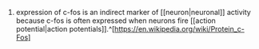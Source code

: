 1. expression of c-fos is an indirect marker of [[neuron|neuronal]] activity because c-fos is often expressed when neurons fire [[action potential|action potentials]].^[https://en.wikipedia.org/wiki/Protein_c-Fos]